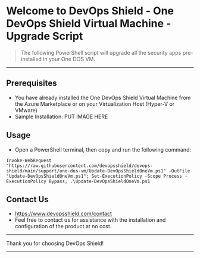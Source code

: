 # Welcome to DevOps Shield - One DevOps Shield Virtual Machine - Upgrade Script
> The following PowerShell script will upgrade all the security apps pre-installed in your One DOS VM.

----
## Prerequisites

- You have already installed the One DevOps Shield Virtual Machine from the Azure Marketplace or on your Virtualization Host (Hyper-V or VMware)
- Sample Installation:
PUT IMAGE HERE

## Usage

- Open a PowerShell terminal, then copy and run the following command:
```
Invoke-WebRequest "https://raw.githubusercontent.com/devopsshield/devops-shield/main/support/one-dos-vm/Update-DevOpsShieldOneVm.ps1" -OutFile "Update-DevOpsShieldOneVm.ps1"; Set-ExecutionPolicy -Scope Process -ExecutionPolicy Bypass; .\Update-DevOpsShieldOneVm.ps1
```

## Contact Us
- https://www.devopsshield.com/contact
- Feel free to contact us for assistance with the installation and configuration of the product at no cost.

----
Thank you for choosing DevOps Shield!

----